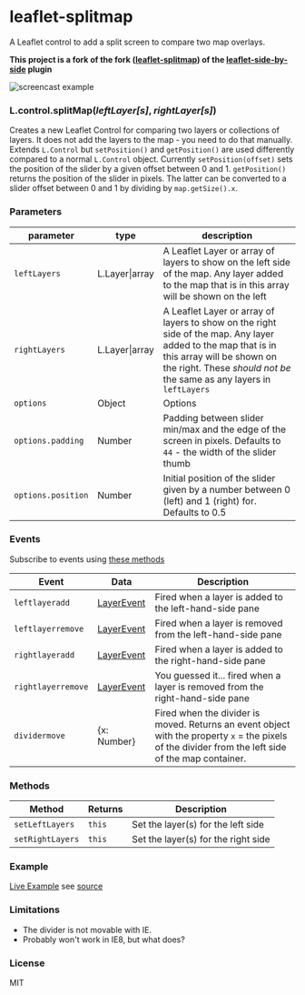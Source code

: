 # leaflet-splitmap

A Leaflet control to add a split screen to compare two map overlays.

**This project is a fork of the fork ([leaflet-splitmap](https://github.com/QuantStack/leaflet-splitmap)) of the [leaflet-side-by-side](https://github.com/digidem/leaflet-side-by-side) plugin**

![screencast example](screencast.gif)

### L.control.splitMap(_leftLayer[s]_, _rightLayer[s]_)

Creates a new Leaflet Control for comparing two layers or collections of layers. It does
not add the layers to the map - you need to do that manually. Extends `L.Control` but
`setPosition()` and `getPosition()` are used differently compared to a normal `L.Control`
object. Currently `setPosition(offset)` sets the position of the slider by a given
offset between 0 and 1. `getPosition()` returns the position of the slider in pixels.
The latter can be converted to a slider offset between 0 and 1 by dividing by
`map.getSize().x`. 

### Parameters

| parameter     | type           | description   |
| ----------    | -------------- | ------------- |
| `leftLayers`  | L.Layer\|array | A Leaflet Layer or array of layers to show on the left side of the map. Any layer added to the map that is in this array will be shown on the left |
| `rightLayers` | L.Layer\|array | A Leaflet Layer or array of layers to show on the right side of the map. Any layer added to the map that is in this array will be shown on the right. These *should not be* the same as any layers in `leftLayers` |
| `options`     | Object         | Options |
| `options.padding` | Number     | Padding between slider min/max and the edge of the screen in pixels. Defaults to `44` - the width of the slider thumb |
| `options.position` | Number    | Initial position of the slider given by a number between 0 (left) and 1 (right) for. Defaults to 0.5 |

### Events

Subscribe to events using [these methods](http://leafletjs.com/reference.html#events)

| Event         | Data           | Description   |
| ----------    | -------------- | ------------- |
| `leftlayeradd`  | [LayerEvent](http://leafletjs.com/reference.html#layer-event) | Fired when a layer is added to the left-hand-side pane |
| `leftlayerremove` | [LayerEvent](http://leafletjs.com/reference.html#layer-event) | Fired when a layer is removed from the left-hand-side pane |
| `rightlayeradd` | [LayerEvent](http://leafletjs.com/reference.html#layer-event) | Fired when a layer is added to the right-hand-side pane |
| `rightlayerremove` | [LayerEvent](http://leafletjs.com/reference.html#layer-event) | You guessed it... fired when a layer is removed from the right-hand-side pane |
| `dividermove` | {x: Number} | Fired when the divider is moved. Returns an event object with the property `x` = the pixels of the divider from the left side of the map container. |

### Methods

| Method           | Returns        | Description   |
| ----------       | -------------- | ------------- |
| `setLeftLayers`  | `this`         | Set the layer(s) for the left side  |
| `setRightLayers` | `this`         | Set the layer(s) for the right side |

### Example

[Live Example](http://lab.digital-democracy.org/leaflet-side-by-side/) see [source](index.html)

### Limitations

- The divider is not movable with IE.
- Probably won't work in IE8, but what does?

### License

MIT
